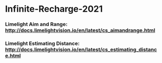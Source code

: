 # Infinite-Recharge-2021

### Limelight Aim and Range: http://docs.limelightvision.io/en/latest/cs_aimandrange.html
### Limelight Estimating Distance: http://docs.limelightvision.io/en/latest/cs_estimating_distance.html
